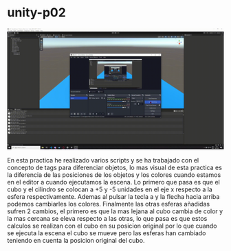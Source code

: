 # unity-p02

![video](https://github.com/julio-carrasco/unity-p02/blob/main/2023-10-03%2000-15-48.gif)

En esta practica he realizado varios scripts y se ha trabajado con el concepto de tags para diferenciar objetos, lo mas visual de esta practica es la diferencia de las posiciones de los objetos y los colores cuando estamos en el editor a cuando ejecutamos la escena.
Lo primero que pasa es que el cubo y el cilindro se colocan a +5 y -5 unidades en el eje x respecto a la esfera respectivamente. Ademas al pulsar la tecla a y la flecha hacia arriba podemos cambiarles los colores.
Finalmente las otras esferas añadidas sufren 2 cambios, el primero es que la mas lejana al cubo cambia de color y la mas cercana se eleva respecto a las otras, lo que pasa es que estos calculos se realizan con el cubo en su posicion original por lo que cuando se ejecuta la escena el cubo se mueve pero las esferas han cambiado teniendo en cuenta la posicion original del cubo.
